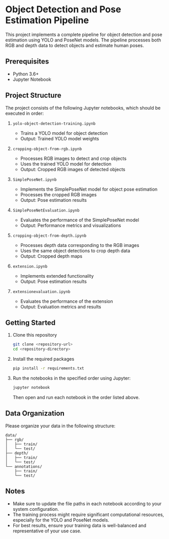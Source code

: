 # Object Detection and Pose Estimation Pipeline

This project implements a complete pipeline for object detection and pose estimation using YOLO and PoseNet models. The pipeline processes both RGB and depth data to detect objects and estimate human poses.

## Prerequisites

- Python 3.6+
- Jupyter Notebook


## Project Structure

The project consists of the following Jupyter notebooks, which should be executed in order:

1. `yolo-object-detection-training.ipynb`
   - Trains a YOLO model for object detection
   - Output: Trained YOLO model weights

2. `cropping-object-from-rgb.ipynb`
   - Processes RGB images to detect and crop objects
   - Uses the trained YOLO model for detection
   - Output: Cropped RGB images of detected objects

3. `SimplePoseNet.ipynb`
   - Implements the SimplePoseNet model for object pose estimation
   - Processes the cropped RGB images
   - Output: Pose estimation results

4. `SimplePoseNetEvaluation.ipynb`
   - Evaluates the performance of the SimplePoseNet model
   - Output: Performance metrics and visualizations

5. `cropping-object-from-depth.ipynb`
   - Processes depth data corresponding to the RGB images
   - Uses the same object detections to crop depth data
   - Output: Cropped depth maps

6. `extension.ipynb`
   - Implements extended functionality 
   - Output: Pose estimation results

7. `extensionevaluation.ipynb`
   - Evaluates the performance of the extension
   - Output: Evaluation metrics and results

## Getting Started

1. Clone this repository
   ```bash
   git clone <repository-url>
   cd <repository-directory>
   ```

2. Install the required packages
   ```bash
   pip install -r requirements.txt
   ```

3. Run the notebooks in the specified order using Jupyter:
   ```bash
   jupyter notebook
   ```
   Then open and run each notebook in the order listed above.

## Data Organization

Please organize your data in the following structure:
```
data/
├── rgb/
│   ├── train/
│   └── test/
├── depth/
│   ├── train/
│   └── test/
└── annotations/
    ├── train/
    └── test/
```

## Notes

- Make sure to update the file paths in each notebook according to your system configuration.
- The training process might require significant computational resources, especially for the YOLO and PoseNet models.
- For best results, ensure your training data is well-balanced and representative of your use case.


